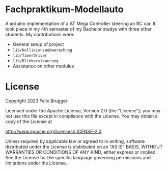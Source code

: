 # Fachpraktikum-Modellauto
A arduino implementation of a AT Mega Controller steering an RC car. It took place in my 4th semester of my Bachelor studys with three other students. My contributions were:
- General setup of project
- `lib/Kollisionsuebwerachung`
- `lib/TimerDriver`
- `lib/Blinkersteuerung`
- Assistance on other modules

# License
Copyright 2023 Felix Brugger

Licensed under the Apache License, Version 2.0 (the "License");
you may not use this file except in compliance with the License.
You may obtain a copy of the License at

  http://www.apache.org/licenses/LICENSE-2.0

Unless required by applicable law or agreed to in writing, software
distributed under the License is distributed on an "AS IS" BASIS,
WITHOUT WARRANTIES OR CONDITIONS OF ANY KIND, either express or implied.
See the License for the specific language governing permissions and
limitations under the License.
